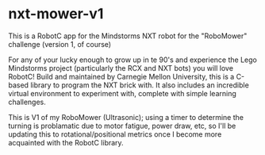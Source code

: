 # nxt-mower-v1
This is a RobotC app for the Mindstorms NXT robot for the "RoboMower" challenge (version 1, of course)

For any of your lucky enough to grow up in te 90's and experience the Lego Mindstorms project (particularly the RCX and NXT bots) you will love RobotC!
Build and maintained by Carnegie Mellon University, this is a C-based library to program the NXT brick with. It also includes an incredible virtual environment
to experiment with, complete with simple learning challenges.

This is V1 of my RoboMower (Ultrasonic); using a timer to determine the turning is problamatic due to motor fatigue, power draw, etc, so I'll be updating this
to rotational/positional metrics once I become more acquainted with the RobotC library.
